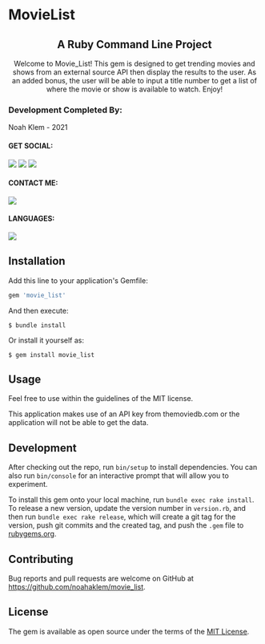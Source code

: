 # MovieList
<div align='center'>
    <h2>A Ruby Command Line Project</h2>
    Welcome to Movie_List! This gem is designed to get trending movies and shows from an external source API then display the results to the user. As an added bonus, the user will be able to input a title number to get a list of where the movie or show is available to watch. Enjoy!
</div>
<h3>Development Completed By: </h3>
<p>Noah Klem - 2021</p>
<div>
    <h4>GET SOCIAL: </h4>
    <a target="_blank" href="https://www.linkedin.com/in/noahaklem"><img src="https://img.shields.io/badge/LinkedIn-0077B5?style=for-the-badge&logo=linkedin&logoColor=white"></a>
    <a target="_blank" href="https://www.twitter.com/"><img src="https://img.shields.io/badge/Twitter-1DA1F2?style=for-the-badge&logo=twitter&logoColor=white"></a>
    <a target="_blank" href="https://www.medium.com/@noahaklem"><img src="https://img.shields.io/badge/Medium-12100E?style=for-the-badge&logo=medium&logoColor=white"></a>
    <h4>CONTACT ME: </h4>
    <a href="mailto:noahaklem@gmail.com?subject=Hello%20Noah,%20from%20GitHub"><img src="https://img.shields.io/badge/Gmail-D14836?style=for-the-badge&logo=gmail&logoColor=white"></a>
    <h4>LANGUAGES: </h4>
    <img src="https://img.shields.io/badge/Ruby-CC342D?style=for-the-badge&logo=ruby&logoColor=white">
</div>

## Installation

Add this line to your application's Gemfile:

```ruby
gem 'movie_list'
```

And then execute:

    $ bundle install

Or install it yourself as:

    $ gem install movie_list

## Usage

Feel free to use within the guidelines of the MIT license.

This application makes use of an API key from themoviedb.com or the application will not be able to get the data.

## Development

After checking out the repo, run `bin/setup` to install dependencies. You can also run `bin/console` for an interactive prompt that will allow you to experiment.

To install this gem onto your local machine, run `bundle exec rake install`. To release a new version, update the version number in `version.rb`, and then run `bundle exec rake release`, which will create a git tag for the version, push git commits and the created tag, and push the `.gem` file to [rubygems.org](https://rubygems.org).

## Contributing

Bug reports and pull requests are welcome on GitHub at https://github.com/noahaklem/movie_list.

## License

The gem is available as open source under the terms of the [MIT License](https://opensource.org/licenses/MIT).
